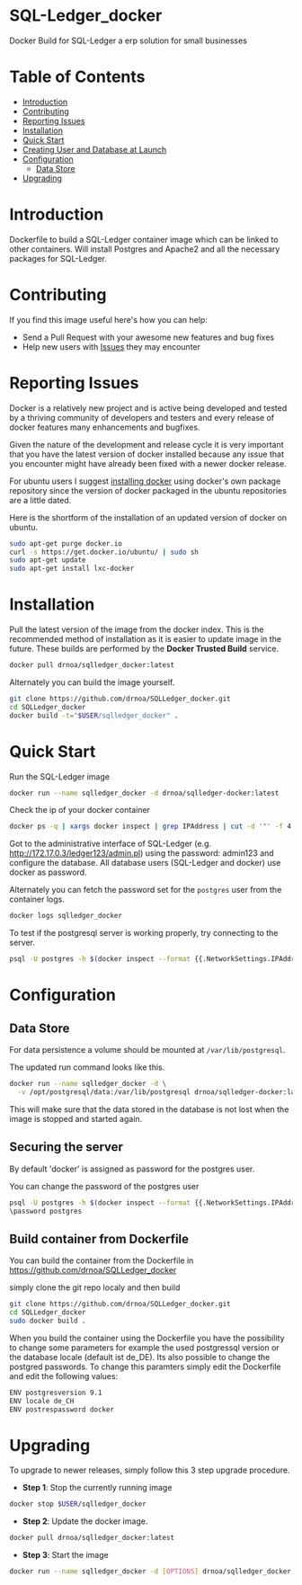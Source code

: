SQL-Ledger_docker
================

Docker Build for SQL-Ledger a erp solution for small businesses


# Table of Contents

- [Introduction](#introduction)
- [Contributing](#contributing)
- [Reporting Issues](#reporting-issues)
- [Installation](#installation)
- [Quick Start](#quick-start)
- [Creating User and Database at Launch](creating-user-and-database-at-launch)
- [Configuration](#configuration)
    - [Data Store](#data-store)
- [Upgrading](#upgrading)

# Introduction

Dockerfile to build a SQL-Ledger container image which can be linked to other containers.
Will install Postgres and Apache2 and all the necessary packages for SQL-Ledger.

# Contributing

If you find this image useful here's how you can help:

- Send a Pull Request with your awesome new features and bug fixes
- Help new users with [Issues](https://github.com/drnoa/SQLLedger_docker/issues) they may encounter

# Reporting Issues

Docker is a relatively new project and is active being developed and tested by a thriving community of developers and testers and every release of docker features many enhancements and bugfixes.

Given the nature of the development and release cycle it is very important that you have the latest version of docker installed because any issue that you encounter might have already been fixed with a newer docker release.

For ubuntu users I suggest [installing docker](https://docs.docker.com/installation/ubuntulinux/) using docker's own package repository since the version of docker packaged in the ubuntu repositories are a little dated.

Here is the shortform of the installation of an updated version of docker on ubuntu.

```bash
sudo apt-get purge docker.io
curl -s https://get.docker.io/ubuntu/ | sudo sh
sudo apt-get update
sudo apt-get install lxc-docker
```

# Installation

Pull the latest version of the image from the docker index. This is the recommended method of installation as it is easier to update image in the future. These builds are performed by the **Docker Trusted Build** service.

```bash
docker pull drnoa/sqlledger_docker:latest
```

Alternately you can build the image yourself.

```bash
git clone https://github.com/drnoa/SQLLedger_docker.git
cd SQLLedger_docker
docker build -t="$USER/sqlledger_docker" .
```

# Quick Start

Run the SQL-Ledger image

```bash
docker run --name sqlledger_docker -d drnoa/sqlledger-docker:latest
```
Check the ip of your docker container
```bash
docker ps -q | xargs docker inspect | grep IPAddress | cut -d '"' -f 4
```

Got to the administrative interface of SQL-Ledger (e.g. http://172.17.0.3/ledger123/admin.pl) using the password: admin123 and configure the database. All database users (SQL-Ledger and docker) use docker as password.

Alternately you can fetch the password set for the `postgres` user from the container logs.

```bash
docker logs sqlledger_docker
```


To test if the postgresql server is working properly, try connecting to the server.

```bash
psql -U postgres -h $(docker inspect --format {{.NetworkSettings.IPAddress}} sqlledger_docker)
```

# Configuration

## Data Store

For data persistence a volume should be mounted at `/var/lib/postgresql`.

The updated run command looks like this.

```bash
docker run --name sqlledger_docker -d \
  -v /opt/postgresql/data:/var/lib/postgresql drnoa/sqlledger-docker:latest
```

This will make sure that the data stored in the database is not lost when the image is stopped and started again.

## Securing the server

By default 'docker' is assigned as password for the postgres user. 

You can change the password of the postgres user
```bash
psql -U postgres -h $(docker inspect --format {{.NetworkSettings.IPAddress}} sqlledger_docker)
\password postgres
```

## Build container from Dockerfile
You can build the container from the Dockerfile in
https://github.com/drnoa/SQLLedger_docker

simply clone the git repo localy and then build
```bash
git clone https://github.com/drnoa/SQLLedger_docker.git
cd SQLLedger_docker
sudo docker build .
```

When you build the container using the Dockerfile you have the possibility to change some parameters
for example the used postgressql version or the database locale (default ist de_DE).
Its also possible to change the postgred passwords.
To change this paramters simply edit the Dockerfile and edit the following values:
```bash
ENV postgresversion 9.1
ENV locale de_CH
ENV postrespassword docker
```


# Upgrading

To upgrade to newer releases, simply follow this 3 step upgrade procedure.

- **Step 1**: Stop the currently running image

```bash
docker stop $USER/sqlledger_docker
```

- **Step 2**: Update the docker image.

```bash
docker pull drnoa/sqlledger_docker:latest
```

- **Step 3**: Start the image

```bash
docker run --name sqlledger_docker -d [OPTIONS] drnoa/sqlledger_docker:latest
```
